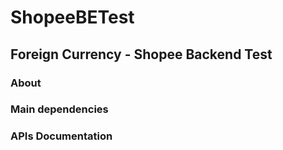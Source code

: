 # ShopeeBETest

## Foreign Currency - Shopee Backend Test

### About
### Main dependencies
### APIs Documentation

